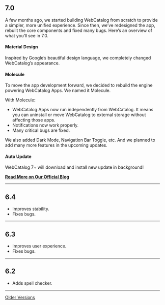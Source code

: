 ## 7.0
A few months ago, we started building WebCatalog from scratch to provide a simpler, more unified experience. Since then, we’ve redesigned the app, rebuilt the core components and fixed many bugs. Here’s an overview of what you’ll see in 7.0.

#### Material Design
Inspired by Google’s beautiful design language, we completely changed WebCatalog’s appearance.

#### Molecule
To move the app development forward, we decided to rebuild the engine powering WebCatalog Apps. We named it Molecule.

With Molecule:

- WebCatalog Apps now run independently from WebCatalog. It means you can uninstall or move WebCatalog to external storage without affecting those apps. 
- Notifications now work properly.
- Many critical bugs are fixed.

We also added Dark Mode, Navigation Bar Toggle, etc. And we planned to add many more features in the upcoming updates.

#### Auto Update
WebCatalog 7+ will download and install new update in background!

**[Read More on Our Official Blog](https://medium.com/webcatalog/announcing-webcatalog-7-0-c5bafe5442a8)**

---

## 6.4
- Improves stability.
- Fixes bugs.

---

## 6.3
- Improves user experience.
- Fixes bugs.

---

## 6.2
- Adds spell checker.

---
[Older Versions](https://raw.githubusercontent.com/webcatalog/webcatalog/master/RELEASE_NOTES0.md)
